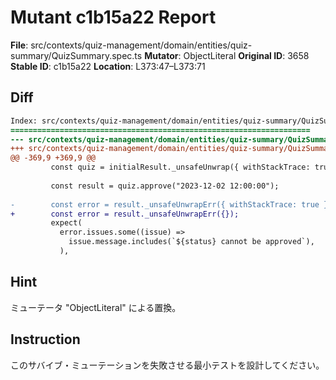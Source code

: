 # Mutant c1b15a22 Report

**File**: src/contexts/quiz-management/domain/entities/quiz-summary/QuizSummary.spec.ts
**Mutator**: ObjectLiteral
**Original ID**: 3658
**Stable ID**: c1b15a22
**Location**: L373:47–L373:71

## Diff

```diff
Index: src/contexts/quiz-management/domain/entities/quiz-summary/QuizSummary.spec.ts
===================================================================
--- src/contexts/quiz-management/domain/entities/quiz-summary/QuizSummary.spec.ts	original
+++ src/contexts/quiz-management/domain/entities/quiz-summary/QuizSummary.spec.ts	mutated #3658
@@ -369,9 +369,9 @@
         const quiz = initialResult._unsafeUnwrap({ withStackTrace: true });
 
         const result = quiz.approve("2023-12-02 12:00:00");
 
-        const error = result._unsafeUnwrapErr({ withStackTrace: true });
+        const error = result._unsafeUnwrapErr({});
         expect(
           error.issues.some((issue) =>
             issue.message.includes(`${status} cannot be approved`),
           ),
```

## Hint

ミューテータ "ObjectLiteral" による置換。

## Instruction

このサバイブ・ミューテーションを失敗させる最小テストを設計してください。
